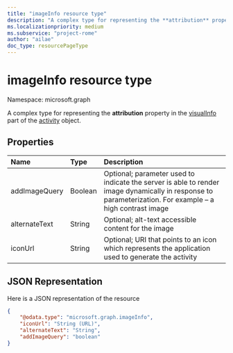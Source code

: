 ```yaml
---
title: "imageInfo resource type"
description: "A complex type for representing the **attribution** property in the visualInfo part of the activity object."
ms.localizationpriority: medium
ms.subservice: "project-rome"
author: "ailae"
doc_type: resourcePageType
---
```


# imageInfo resource type

Namespace: microsoft.graph

A complex type for representing the **attribution** property in the [visualInfo](../resources/projectrome-visualinfo.md) part of the [activity](../resources/projectrome-activity.md) object.

## Properties

|Name | Type | Description|
|:----|:-----|:-----------|
|addImageQuery | Boolean | Optional; parameter used to indicate the server is able to render image dynamically in response to parameterization. For example – a high contrast image|
|alternateText | String | Optional; alt-text accessible content for the image|
|iconUrl | String | Optional; URI that points to an icon which represents the application used to generate the activity|

## JSON Representation

Here is a JSON representation of the resource

<!-- {
  "blockType": "resource",
  "optionalProperties": [
    "iconUrl",
    "alternateText",
    "addImageQuery"
  ],
  "@odata.type": "microsoft.graph.imageInfo"
}-->

```json
{
    "@odata.type": "microsoft.graph.imageInfo",
    "iconUrl": "String (URL)",
    "alternateText": "String",
    "addImageQuery": "boolean"
}
```

<!-- uuid: 8fcb5dbc-d5aa-4681-8e31-b001d5168d79
2017-06-07 14:57:30 UTC -->
<!-- {
  "type": "#page.annotation",
  "description": "imageinfo resource",
  "keywords": "",
  "section": "documentation",
  "tocPath": ""
}-->

